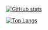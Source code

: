[![GitHub stats](https://github-readme-stats.vercel.app/api?username=zixdl&show_icons=true&theme=tokyonight)](https://github.com/zixdl/github-readme-stats)

[![Top Langs](https://github-readme-stats.vercel.app/api/top-langs/?username=zixdl&langs_count=8&layout=compact&theme=tokyonight)](https://github.com/zixdl/github-readme-stats)
<!---
pr-song/pr-song is a ✨ special ✨ repository because its `README.md` (this file) appears on your GitHub profile.
You can click the Preview link to take a look at your changes.
--->
